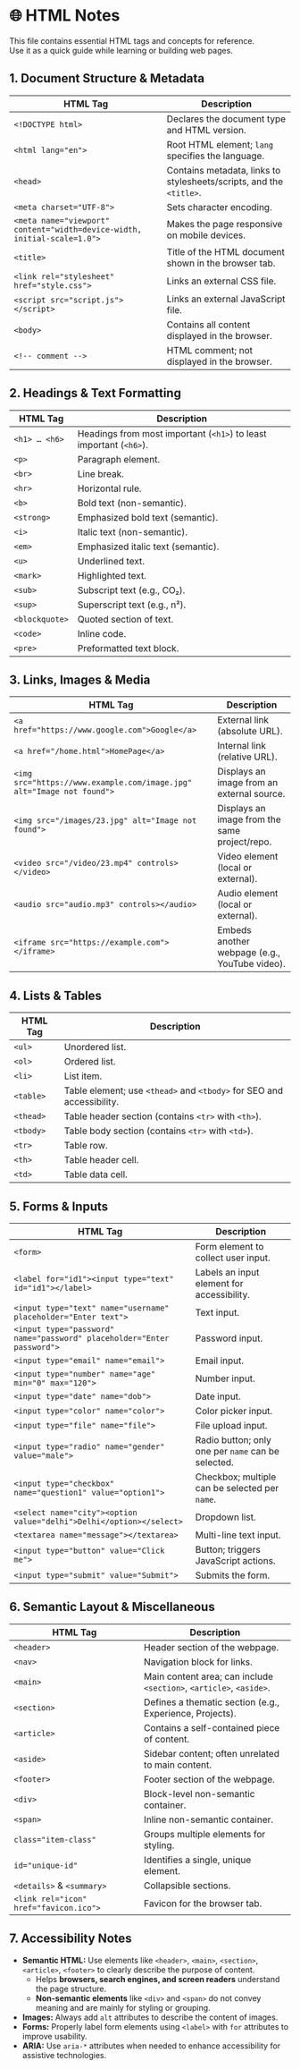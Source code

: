 # 🌐 HTML Notes

This file contains essential HTML tags and concepts for reference.  
Use it as a quick guide while learning or building web pages.

## 1. Document Structure & Metadata

| HTML Tag | Description |
|----------|-------------|
| `<!DOCTYPE html>` | Declares the document type and HTML version. |
| `<html lang="en">` | Root HTML element; `lang` specifies the language. |
| `<head>` | Contains metadata, links to stylesheets/scripts, and the `<title>`. |
| `<meta charset="UTF-8">` | Sets character encoding. |
| `<meta name="viewport" content="width=device-width, initial-scale=1.0">` | Makes the page responsive on mobile devices. |
| `<title>` | Title of the HTML document shown in the browser tab. |
| `<link rel="stylesheet" href="style.css">` | Links an external CSS file. |
| `<script src="script.js"></script>` | Links an external JavaScript file. |
| `<body>` | Contains all content displayed in the browser. |
| `<!-- comment -->` | HTML comment; not displayed in the browser. |

## 2. Headings & Text Formatting

| HTML Tag | Description |
|----------|-------------|
| `<h1> … <h6>` | Headings from most important (`<h1>`) to least important (`<h6>`). |
| `<p>` | Paragraph element. |
| `<br>` | Line break. |
| `<hr>` | Horizontal rule. |
| `<b>` | Bold text (non-semantic). |
| `<strong>` | Emphasized bold text (semantic). |
| `<i>` | Italic text (non-semantic). |
| `<em>` | Emphasized italic text (semantic). |
| `<u>` | Underlined text. |
| `<mark>` | Highlighted text. |
| `<sub>` | Subscript text (e.g., CO₂). |
| `<sup>` | Superscript text (e.g., n²). |
| `<blockquote>` | Quoted section of text. |
| `<code>` | Inline code. |
| `<pre>` | Preformatted text block. |

## 3. Links, Images & Media

| HTML Tag | Description |
|----------|-------------|
| `<a href="https://www.google.com">Google</a>` | External link (absolute URL). |
| `<a href="/home.html">HomePage</a>` | Internal link (relative URL). |
| `<img src="https://www.example.com/image.jpg" alt="Image not found">` | Displays an image from an external source. |
| `<img src="/images/23.jpg" alt="Image not found">` | Displays an image from the same project/repo. |
| `<video src="/video/23.mp4" controls></video>` | Video element (local or external). |
| `<audio src="audio.mp3" controls></audio>` | Audio element (local or external). |
| `<iframe src="https://example.com"></iframe>` | Embeds another webpage (e.g., YouTube video). |

## 4. Lists & Tables

| HTML Tag | Description |
|----------|-------------|
| `<ul>` | Unordered list. |
| `<ol>` | Ordered list. |
| `<li>` | List item. |
| `<table>` | Table element; use `<thead>` and `<tbody>` for SEO and accessibility. |
| `<thead>` | Table header section (contains `<tr>` with `<th>`). |
| `<tbody>` | Table body section (contains `<tr>` with `<td>`). |
| `<tr>` | Table row. |
| `<th>` | Table header cell. |
| `<td>` | Table data cell. |

## 5. Forms & Inputs

| HTML Tag | Description |
|----------|-------------|
| `<form>` | Form element to collect user input. |
| `<label for="id1"><input type="text" id="id1"></label>` | Labels an input element for accessibility. |
| `<input type="text" name="username" placeholder="Enter text">` | Text input. |
| `<input type="password" name="password" placeholder="Enter password">` | Password input. |
| `<input type="email" name="email">` | Email input. |
| `<input type="number" name="age" min="0" max="120">` | Number input. |
| `<input type="date" name="dob">` | Date input. |
| `<input type="color" name="color">` | Color picker input. |
| `<input type="file" name="file">` | File upload input. |
| `<input type="radio" name="gender" value="male">` | Radio button; only one per `name` can be selected. |
| `<input type="checkbox" name="question1" value="option1">` | Checkbox; multiple can be selected per `name`. |
| `<select name="city"><option value="delhi">Delhi</option></select>` | Dropdown list. |
| `<textarea name="message"></textarea>` | Multi-line text input. |
| `<input type="button" value="Click me">` | Button; triggers JavaScript actions. |
| `<input type="submit" value="Submit">` | Submits the form. |

## 6. Semantic Layout & Miscellaneous

| HTML Tag | Description |
|----------|-------------|
| `<header>` | Header section of the webpage. |
| `<nav>` | Navigation block for links. |
| `<main>` | Main content area; can include `<section>`, `<article>`, `<aside>`. |
| `<section>` | Defines a thematic section (e.g., Experience, Projects). |
| `<article>` | Contains a self-contained piece of content. |
| `<aside>` | Sidebar content; often unrelated to main content. |
| `<footer>` | Footer section of the webpage. |
| `<div>` | Block-level non-semantic container. |
| `<span>` | Inline non-semantic container. |
| `class="item-class"` | Groups multiple elements for styling. |
| `id="unique-id"` | Identifies a single, unique element. |
| `<details>` & `<summary>` | Collapsible sections. |
| `<link rel="icon" href="favicon.ico">` | Favicon for the browser tab. |

## 7. Accessibility Notes

- **Semantic HTML:** Use elements like `<header>`, `<main>`, `<section>`, `<article>`, `<footer>` to clearly describe the purpose of content.  
  - Helps **browsers, search engines, and screen readers** understand the page structure.  
  - **Non-semantic elements** like `<div>` and `<span>` do not convey meaning and are mainly for styling or grouping.
- **Images:** Always add `alt` attributes to describe the content of images.
- **Forms:** Properly label form elements using `<label>` with `for` attributes to improve usability.
- **ARIA:** Use `aria-*` attributes when needed to enhance accessibility for assistive technologies.
